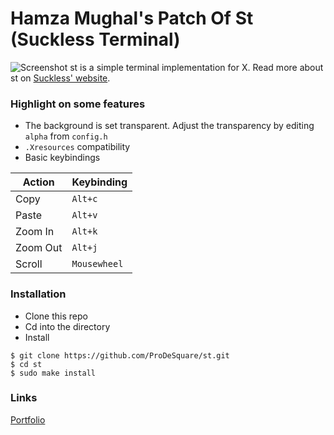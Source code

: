 # Hamza Mughal's Patch Of St (Suckless Terminal)

![Screenshot](https://prodesquare.com/img/projects/prodesquare-suckless-st-patch.png)
st is a simple terminal implementation for X. Read more about st on [Suckless' website](http://st.suckless.org).

### Highlight on some features
* The background is set transparent. Adjust the transparency by editing `alpha` from `config.h`
* `.Xresources` compatibility
* Basic keybindings

Action | Keybinding
------------ | -------------
Copy | `Alt+c`
Paste | `Alt+v`
Zoom In | `Alt+k`
Zoom Out | `Alt+j`
Scroll | `Mousewheel`

### Installation
* Clone this repo
* Cd into the directory
* Install

```
$ git clone https://github.com/ProDeSquare/st.git
$ cd st
$ sudo make install
```

### Links
[Portfolio](https://prodesquare.com)
